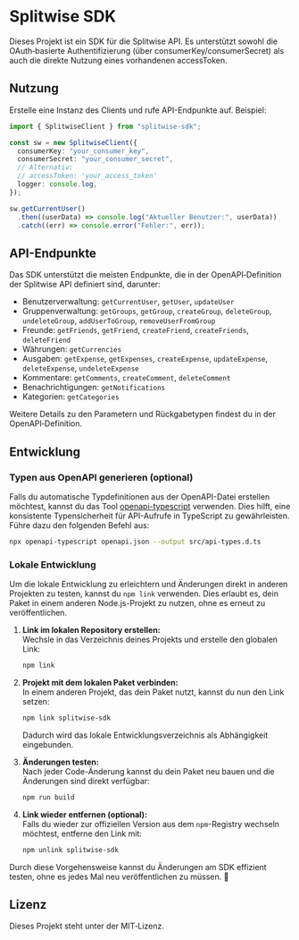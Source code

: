 # Splitwise SDK

Dieses Projekt ist ein SDK für die Splitwise API. Es unterstützt sowohl die OAuth‑basierte Authentifizierung (über consumerKey/consumerSecret) als auch die direkte Nutzung eines vorhandenen accessToken.

## Nutzung

Erstelle eine Instanz des Clients und rufe API-Endpunkte auf. Beispiel:

```typescript
import { SplitwiseClient } from "splitwise-sdk";

const sw = new SplitwiseClient({
  consumerKey: "your_consumer_key",
  consumerSecret: "your_consumer_secret",
  // Alternativ:
  // accessToken: 'your_access_token'
  logger: console.log,
});

sw.getCurrentUser()
  .then((userData) => console.log("Aktueller Benutzer:", userData))
  .catch((err) => console.error("Fehler:", err));
```

## API-Endpunkte

Das SDK unterstützt die meisten Endpunkte, die in der OpenAPI‑Definition der Splitwise API definiert sind, darunter:

- Benutzerverwaltung: `getCurrentUser`, `getUser`, `updateUser`
- Gruppenverwaltung: `getGroups`, `getGroup`, `createGroup`, `deleteGroup`, `undeleteGroup`, `addUserToGroup`, `removeUserFromGroup`
- Freunde: `getFriends`, `getFriend`, `createFriend`, `createFriends`, `deleteFriend`
- Währungen: `getCurrencies`
- Ausgaben: `getExpense`, `getExpenses`, `createExpense`, `updateExpense`, `deleteExpense`, `undeleteExpense`
- Kommentare: `getComments`, `createComment`, `deleteComment`
- Benachrichtigungen: `getNotifications`
- Kategorien: `getCategories`

Weitere Details zu den Parametern und Rückgabetypen findest du in der OpenAPI‑Definition.

## **Entwicklung**

### **Typen aus OpenAPI generieren (optional)**

Falls du automatische Typdefinitionen aus der OpenAPI-Datei erstellen möchtest, kannst du das Tool [openapi-typescript](https://github.com/drwpow/openapi-typescript) verwenden. Dies hilft, eine konsistente Typensicherheit für API-Aufrufe in TypeScript zu gewährleisten.  
Führe dazu den folgenden Befehl aus:

```bash
npx openapi-typescript openapi.json --output src/api-types.d.ts
```

### **Lokale Entwicklung**

Um die lokale Entwicklung zu erleichtern und Änderungen direkt in anderen Projekten zu testen, kannst du `npm link` verwenden. Dies erlaubt es, dein Paket in einem anderen Node.js-Projekt zu nutzen, ohne es erneut zu veröffentlichen.

1. **Link im lokalen Repository erstellen:**  
   Wechsle in das Verzeichnis deines Projekts und erstelle den globalen Link:

   ```bash
   npm link
   ```

2. **Projekt mit dem lokalen Paket verbinden:**  
   In einem anderen Projekt, das dein Paket nutzt, kannst du nun den Link setzen:

   ```bash
   npm link splitwise-sdk
   ```

   Dadurch wird das lokale Entwicklungsverzeichnis als Abhängigkeit eingebunden.

3. **Änderungen testen:**  
   Nach jeder Code-Änderung kannst du dein Paket neu bauen und die Änderungen sind direkt verfügbar:

   ```bash
   npm run build
   ```

4. **Link wieder entfernen (optional):**  
   Falls du wieder zur offiziellen Version aus dem `npm`-Registry wechseln möchtest, entferne den Link mit:
   ```bash
   npm unlink splitwise-sdk
   ```

Durch diese Vorgehensweise kannst du Änderungen am SDK effizient testen, ohne es jedes Mal neu veröffentlichen zu müssen. 🚀

## Lizenz

Dieses Projekt steht unter der MIT‑Lizenz.
